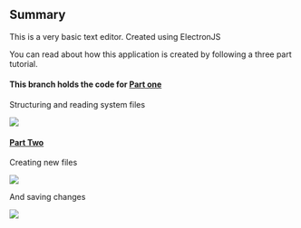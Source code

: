 ## Summary 

This is a very basic text editor. Created using ElectronJS

You can read about how this application is created by following a three part tutorial.

#### This branch holds the code for [Part one](https://dev.to/aurelkurtula/creating-a-text-editor-in-electron-reading-files-13b8)

Structuring and reading system files

![](https://res.cloudinary.com/practicaldev/image/fetch/s--PrXpZTU4--/c_limit%2Cf_auto%2Cfl_progressive%2Cq_66%2Cw_880/https://thepracticaldev.s3.amazonaws.com/i/7cu9ru56acuath88r4m0.gif)

#### [Part Two](https://dev.to/aurelkurtula/creating-a-text-editor-in-electron-part-2---writing-files-l80)

Creating new files

![](https://res.cloudinary.com/practicaldev/image/fetch/s---bt62m2X--/c_limit%2Cf_auto%2Cfl_progressive%2Cq_66%2Cw_880/https://thepracticaldev.s3.amazonaws.com/i/0jc3y1livwh81ef6y6yg.gif)

And saving changes

![](https://res.cloudinary.com/practicaldev/image/fetch/s--HlIK8Dex--/c_limit%2Cf_auto%2Cfl_progressive%2Cq_66%2Cw_880/https://thepracticaldev.s3.amazonaws.com/i/cpq3d0d9yt5pcz3s3aiz.gif)
